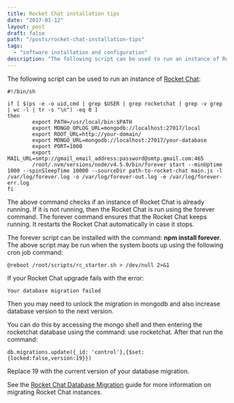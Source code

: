 ```yaml
---
title: Rocket Chat installation tips
date: "2017-01-12"
layout: post
draft: false
path: "/posts/rocket-chat-installation-tips"
tags:
  - "software installation and configuration"
description: "The following script can be used to run an instance of Rocket Chat"
---
```


The following script can be used to run an instance of [Rocket Chat](https://rocket.chat/):

```
#!/bin/sh

if [ $(ps -e -o uid,cmd | grep $USER | grep rocketchat | grep -v grep | wc -l | tr -s "\n") -eq 0 ]
then
        export PATH=/usr/local/bin:$PATH
        export MONGO_OPLOG_URL=mongodb://localhost:27017/local
        export ROOT_URL=http://your-domain/
        export MONGO_URL=mongodb://localhost:27017/your-database
        export PORT=1000
        export MAIL_URL=smtp://gmail_email_address:password@smtp.gmail.com:465
        /root/.nvm/versions/node/v4.5.0/bin/forever start --minUptime 1000 --spinSleepTime 10000 --sourceDir path-to-rocket-chat main.js -l /var/log/forever.log -o /var/log/forever-out.log -e /var/log/forever-err.log
fi
```

The above command checks if an instance of Rocket Chat is already running. If it is not running, then the Rocket Chat is run using the forever command. The forever command ensures that the Rocket Chat keeps running. It restarts the Rocket Chat automatically in case it stops.

The forever script can be installed with the command: **npm install forever**. The above script may be run when the system boots up using the following cron job command:

```
@reboot /root/scripts/rc_starter.sh > /dev/null 2>&1
```

If your Rocket Chat upgrade fails with the error:

```
Your database migration failed
```

Then you may need to unlock the migration in mongodb and also increase database version to the next version.

You can do this by accessing the mongo shell and then entering the rocketchat database using the command: use rocketchat. After that run the command:

```
db.migrations.update({_id: 'control'},{$set:{locked:false,version:19}})
```

Replace 19 with the current version of your database migration.

See the [Rocket Chat Database Migration](https://rocket.chat/docs/administrator-guides/database-migration/) guide for more information on migrating Rocket Chat instances.
